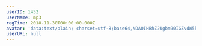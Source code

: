 ```yaml
---
userID: 1452
userName: mp3
regTime: 2018-11-30T00:00:00.000Z
avatar: 'data:text/plain; charset=utf-8;base64,NDA0IHBhZ2Ugbm90IGZvdW5kCg=='
userURL: null
---
```



